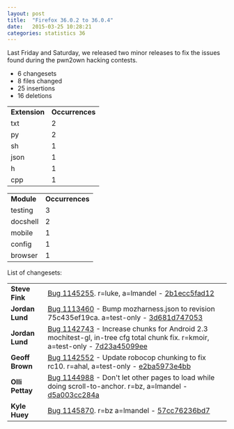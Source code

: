 ```yaml
---
layout: post
title:  "Firefox 36.0.2 to 36.0.4"
date:   2015-03-25 10:28:21
categories: statistics 36
---
```


Last Friday and Saturday, we released two minor releases to fix the issues found during the pwn2own hacking contests.

<p>
<ul>
<li>6 changesets</li>
<li>8 files changed</li>
<li>25 insertions</li>
<li>16 deletions</li>
</ul>
</p>
<p>
<table><tr><td><strong>Extension</strong></td><td><strong>Occurrences</strong></td></tr>
<tr><td>txt</td><td>2</td></tr>
<tr><td>py</td><td>2</td></tr>
<tr><td>sh</td><td>1</td></tr>
<tr><td>json</td><td>1</td></tr>
<tr><td>h</td><td>1</td></tr>
<tr><td>cpp</td><td>1</td></tr>
</table>
</p>
<p>
<table><tr><td><strong>Module</strong></td><td><strong>Occurrences</strong></td></tr>
<tr><td>testing</td><td>3</td></tr>
<tr><td>docshell</td><td>2</td></tr>
<tr><td>mobile</td><td>1</td></tr>
<tr><td>config</td><td>1</td></tr>
<tr><td>browser</td><td>1</td></tr>
</table>
</p>
<p>List of changesets:
<table>
<tr><td><strong>Steve Fink</strong></td><td><a href="https://bugzilla.mozilla.org/1145255">Bug 1145255</a>. r=luke, a=lmandel - <a href="https://hg.mozilla.org/releases/mozilla-release/rev/2b1ecc5fad12">2b1ecc5fad12</a></td></tr>
<tr><td><strong>Jordan Lund</strong></td><td><a href="https://bugzilla.mozilla.org/1113460">Bug 1113460</a> - Bump mozharness.json to revision 75c435ef19ca. a=test-only - <a href="https://hg.mozilla.org/releases/mozilla-release/rev/3d681d747053">3d681d747053</a></td></tr>
<tr><td><strong>Jordan Lund</strong></td><td><a href="https://bugzilla.mozilla.org/1142743">Bug 1142743</a> - Increase chunks for Android 2.3 mochitest-gl, in-tree cfg total chunk fix. r=kmoir, a=test-only - <a href="https://hg.mozilla.org/releases/mozilla-release/rev/7d23a45099ee">7d23a45099ee</a></td></tr>
<tr><td><strong>Geoff Brown</strong></td><td><a href="https://bugzilla.mozilla.org/1142552">Bug 1142552</a> - Update robocop chunking to fix rc10. r=ahal, a=test-only - <a href="https://hg.mozilla.org/releases/mozilla-release/rev/e2ba5973e4bb">e2ba5973e4bb</a></td></tr>
<tr><td><strong>Olli Pettay</strong></td><td><a href="https://bugzilla.mozilla.org/1144988">Bug 1144988</a> - Don't let other pages to load while doing scroll-to-anchor. r=bz, a=lmandel - <a href="https://hg.mozilla.org/releases/mozilla-release/rev/d5a003cc284a">d5a003cc284a</a></td></tr>
<tr><td><strong>Kyle Huey</strong></td><td><a href="https://bugzilla.mozilla.org/1145870">Bug 1145870</a>. r=bz a=lmandel - <a href="https://hg.mozilla.org/releases/mozilla-release/rev/57cc76236bd7">57cc76236bd7</a></td></tr>
</table>
</p>
